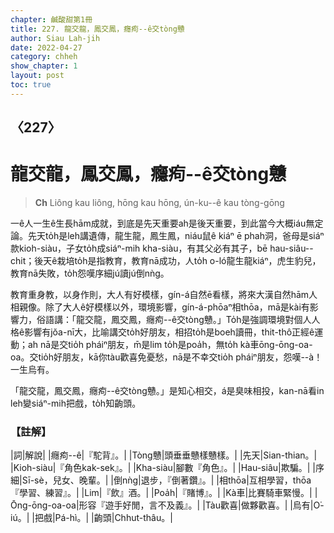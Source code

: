 ```yaml
---
chapter: 鹹酸甜第1冊
title: 227. 龍交龍，鳳交鳳，癮痀--ê交tòng戇
author: Siau Lah-jih
date: 2022-04-27
category: chheh
show_chapter: 1
layout: post
toc: true
---
```

  
## 〈227〉
# 龍交龍，鳳交鳳，癮痀--ê交tòng戇
>**Ch**
Liông kau liông, hōng kau hōng, ún-ku--ê kau tòng-gōng
 
一ê人一生ê生長hām成就，到底是先天重要ah是後天重要，到此當今大概iáu無定論。先天to̍h是leh講遺傳，龍生龍，鳳生鳳，niáu鼠ê kiáⁿ ē phah洞，爸母是siáⁿ款kioh-siàu，子女to̍h成siáⁿ-mih kha-siàu，有其父必有其子，bē hau-siâu--chit；後天ê栽培to̍h是指教育，教育nā成功，人to̍h o-ló龍生龍kiáⁿ，虎生豹兒，教育nā失敗，to̍h怨嘆序細jú讀jú倒nǹg。

教育重身教，以身作則，大人有好模樣，gín-á自然ē看樣，將來大漢自然hām人相親像。除了大人ê好模樣以外，環境影響，gín-á-phōaⁿ相thōa，mā是kài有影響力，俗語講：「龍交龍，鳳交鳳，癮痀--ê交tòng戇。」To̍h是強調環境對個人人格ê影響有jŏa-nī大，比喻講交to̍h好朋友，相招to̍h是boeh讀冊，thit-thô正經ê運動；ah nā是交tio̍h pháiⁿ朋友，m̄是lim to̍h是poa̍h，無to̍h kà車ōng-ōng-oa-oa。交tio̍h好朋友，kā你tàu歡喜免憂愁，nā是不幸交tio̍h pháiⁿ朋友，怨嘆--à！一生烏有。

「龍交龍，鳳交鳳，癮痀--ê交tòng戇。」是知心相交，á是臭味相投，kan-nā看in leh變siáⁿ-mih把戲，to̍h知齣頭。 

### 【註解】

|詞|解說|
|癮痀--ê|『駝背』。|
|Tòng戇|頭垂垂戇樣戇樣。|
|先天|Sian-thian。|
|Kioh-siàu|『角色kak-sek』。|
|Kha-siàu|腳數『角色』。|
|Hau-siâu|欺騙。|
|序細|Sī-sè，兒女、晚輩。|
|倒nǹg|退步，『倒著鑽』。|
|相thōa|互相學習，thōa『學習、練習』。|
|Lim|『飲』酒。|
|Poa̍h|『賭博』。|
|Kà車|比賽騎車緊慢。|
|Ōng-ōng-oa-oa|形容『遊手好閒，言不及義』。|
|Tàu歡喜|做夥歡喜。|
|烏有|O͘-iú。|
|把戲|Pá-hì。|
|齣頭|Chhut-thâu。|
